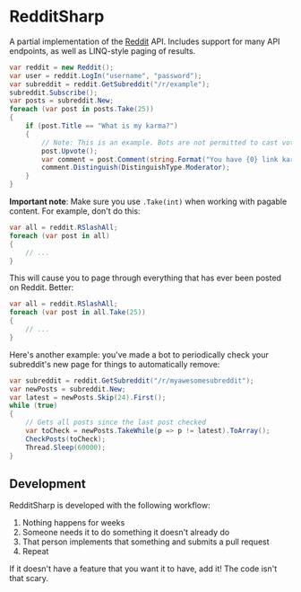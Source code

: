 # RedditSharp

A partial implementation of the [Reddit](http://reddit.com) API. Includes support for many API endpoints, as well as
LINQ-style paging of results.

```csharp
var reddit = new Reddit();
var user = reddit.LogIn("username", "password");
var subreddit = reddit.GetSubreddit("/r/example");
subreddit.Subscribe();
var posts = subreddit.New;
foreach (var post in posts.Take(25))
{
    if (post.Title == "What is my karma?")
    {
        // Note: This is an example. Bots are not permitted to cast votes automatically.
        post.Upvote();
        var comment = post.Comment(string.Format("You have {0} link karma!", post.Author.LinkKarma));
        comment.Distinguish(DistinguishType.Moderator);
    }
}
```

**Important note**: Make sure you use `.Take(int)` when working with pagable content. For example, don't do this:

```csharp
var all = reddit.RSlashAll;
foreach (var post in all)
{
    // ...
}
```

This will cause you to page through everything that has ever been posted on Reddit. Better:

```csharp
var all = reddit.RSlashAll;
foreach (var post in all.Take(25))
{
    // ...
}
```

Here's another example: you've made a bot to periodically check your subreddit's new page for things to automatically
remove:

```csharp
var subreddit = reddit.GetSubreddit("/r/myawesomesubreddit");
var newPosts = subreddit.New;
var latest = newPosts.Skip(24).First();
while (true)
{
    // Gets all posts since the last post checked
    var toCheck = newPosts.TakeWhile(p => p != latest).ToArray();
    CheckPosts(toCheck);
    Thread.Sleep(60000);
}
```

## Development

RedditSharp is developed with the following workflow:

1. Nothing happens for weeks
2. Someone needs it to do something it doesn't already do
3. That person implements that something and submits a pull request
4. Repeat

If it doesn't have a feature that you want it to have, add it! The code isn't that scary.
